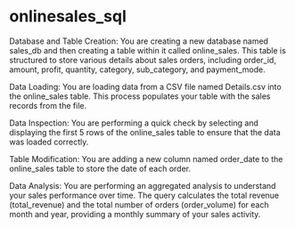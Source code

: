 # onlinesales_sql
Database and Table Creation: You are creating a new database named sales_db and then creating a table within it called online_sales. This table is structured to store various details about sales orders, including order_id, amount, profit, quantity, category, sub_category, and payment_mode.

Data Loading: You are loading data from a CSV file named Details.csv into the online_sales table. This process populates your table with the sales records from the file.

Data Inspection: You are performing a quick check by selecting and displaying the first 5 rows of the online_sales table to ensure that the data was loaded correctly.

Table Modification: You are adding a new column named order_date to the online_sales table to store the date of each order.

Data Analysis: You are performing an aggregated analysis to understand your sales performance over time. The query calculates the total revenue (total_revenue) and the total number of orders (order_volume) for each month and year, providing a monthly summary of your sales activity.
